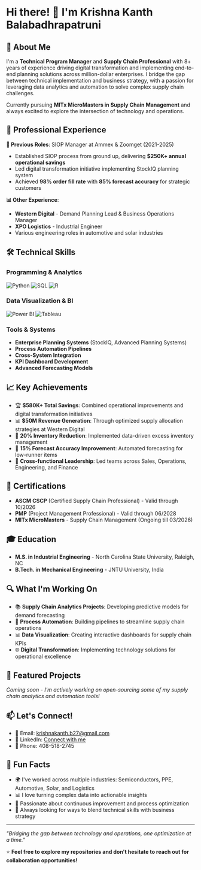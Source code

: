 # Hi there! 👋 I'm Krishna Kanth Balabadhrapatruni

## 🚀 About Me

I'm a **Technical Program Manager** and **Supply Chain Professional** with 8+ years of experience driving digital transformation and implementing end-to-end planning solutions across million-dollar enterprises. I bridge the gap between technical implementation and business strategy, with a passion for leveraging data analytics and automation to solve complex supply chain challenges.

Currently pursuing **MITx MicroMasters in Supply Chain Management** and always excited to explore the intersection of technology and operations.

## 💼 Professional Experience

**🎯 Previous Roles**: SIOP Manager at Ammex & Zoomget (2021-2025)
- Established SIOP process from ground up, delivering **$250K+ annual operational savings**
- Led digital transformation initiative implementing StockIQ planning system
- Achieved **98% order fill rate** with **85% forecast accuracy** for strategic customers

**📊 Other Experience**: 
- **Western Digital** - Demand Planning Lead & Business Operations Manager
- **XPO Logistics** - Industrial Engineer
- Various engineering roles in automotive and solar industries

## 🛠️ Technical Skills

### Programming & Analytics
![Python](https://img.shields.io/badge/-Python-3776AB?style=flat&logo=python&logoColor=white)
![SQL](https://img.shields.io/badge/-SQL-4479A1?style=flat&logo=postgresql&logoColor=white)
![R](https://img.shields.io/badge/-R-276DC3?style=flat&logo=r&logoColor=white)

### Data Visualization & BI
![Power BI](https://img.shields.io/badge/-Power%20BI-F2C811?style=flat&logo=powerbi&logoColor=black)
![Tableau](https://img.shields.io/badge/-Tableau-E97627?style=flat&logo=tableau&logoColor=white)

### Tools & Systems
- **Enterprise Planning Systems** (StockIQ, Advanced Planning Systems)
- **Process Automation Pipelines**
- **Cross-System Integration**
- **KPI Dashboard Development**
- **Advanced Forecasting Models**

## 📈 Key Achievements

- 🏆 **$580K+ Total Savings**: Combined operational improvements and digital transformation initiatives
- 📊 **$50M Revenue Generation**: Through optimized supply allocation strategies at Western Digital
- 🎯 **20% Inventory Reduction**: Implemented data-driven excess inventory management
- 🚀 **15% Forecast Accuracy Improvement**: Automated forecasting for low-runner items
- 👥 **Cross-functional Leadership**: Led teams across Sales, Operations, Engineering, and Finance

## 🏅 Certifications

- **ASCM CSCP** (Certified Supply Chain Professional) - Valid through 10/2026
- **PMP** (Project Management Professional) - Valid through 06/2028
- **MITx MicroMasters** - Supply Chain Management (Ongoing till 03/2026)

## 🎓 Education

- **M.S. in Industrial Engineering** - North Carolina State University, Raleigh, NC
- **B.Tech. in Mechanical Engineering** - JNTU University, India

## 🔍 What I'm Working On

- 📚 **Supply Chain Analytics Projects**: Developing predictive models for demand forecasting
- 🤖 **Process Automation**: Building pipelines to streamline supply chain operations  
- 📊 **Data Visualization**: Creating interactive dashboards for supply chain KPIs
- 🌐 **Digital Transformation**: Implementing technology solutions for operational excellence

## 🌟 Featured Projects

*Coming soon - I'm actively working on open-sourcing some of my supply chain analytics and automation tools!*

## 📫 Let's Connect!

- 📧 Email: krishnakanth.b27@gmail.com
- 💼 LinkedIn: [Connect with me](https://linkedin.com/in/krishnakanth-balabadhrapatruni)
- 📱 Phone: 408-518-2745

## 💭 Fun Facts

- 🌍 I've worked across multiple industries: Semiconductors, PPE, Automotive, Solar, and Logistics
- 📊 I love turning complex data into actionable insights
- 🔄 Passionate about continuous improvement and process optimization
- 🎯 Always looking for ways to blend technical skills with business strategy

---

*"Bridging the gap between technology and operations, one optimization at a time."*

⭐ **Feel free to explore my repositories and don't hesitate to reach out for collaboration opportunities!**
